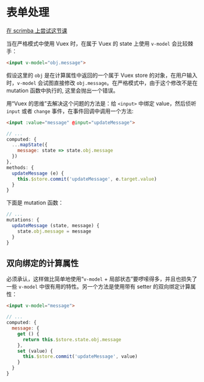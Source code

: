 # 表单处理

<div class="scrimba"><a href="https://scrimba.com/p/pnyzgAP/cqKRgEC9" target="_blank" rel="noopener noreferrer">在 scrimba 上尝试这节课</a></div>

当在严格模式中使用 Vuex 时，在属于 Vuex 的 state 上使用 `v-model` 会比较棘手：

``` html
<input v-model="obj.message">
```

假设这里的 `obj` 是在计算属性中返回的一个属于 Vuex store 的对象，在用户输入时，`v-model` 会试图直接修改 `obj.message`。在严格模式中，由于这个修改不是在 mutation 函数中执行的, 这里会抛出一个错误。

用“Vuex 的思维”去解决这个问题的方法是：给 `<input>` 中绑定 value，然后侦听 `input` 或者 `change` 事件，在事件回调中调用一个方法:

``` html
<input :value="message" @input="updateMessage">
```
``` js
// ...
computed: {
  ...mapState({
    message: state => state.obj.message
  })
},
methods: {
  updateMessage (e) {
    this.$store.commit('updateMessage', e.target.value)
  }
}
```

下面是 mutation 函数：

``` js
// ...
mutations: {
  updateMessage (state, message) {
    state.obj.message = message
  }
}
```

## 双向绑定的计算属性

必须承认，这样做比简单地使用“`v-model` + 局部状态”要啰嗦得多，并且也损失了一些 `v-model` 中很有用的特性。另一个方法是使用带有 setter 的双向绑定计算属性：

``` html
<input v-model="message">
```
``` js
// ...
computed: {
  message: {
    get () {
      return this.$store.state.obj.message
    },
    set (value) {
      this.$store.commit('updateMessage', value)
    }
  }
}
```
